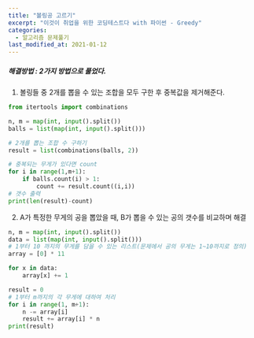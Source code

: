 ```yaml
---
title: "볼링공 고르기"
excerpt: "이것이 취업을 위한 코딩테스트다 with 파이썬 - Greedy"
categories:
  - 알고리즘 문제풀기
last_modified_at: 2021-01-12
---
```


##### 해결방법 : 2가지 방법으로 풀었다.

1. 볼링들 중 2개를 뽑을 수 있는 조합을 모두 구한 후 중복값을 제거해준다.

```python
from itertools import combinations

n, m = map(int, input().split())
balls = list(map(int, input().split()))

# 2개를 뽑는 조합 수 구하기
result = list(combinations(balls, 2))

# 중복되는 무게가 있다면 count
for i in range(1,m+1):
    if balls.count(i) > 1:
        count += result.count((i,i))
# 갯수 출력      
print(len(result)-count)
```



2. A가 특정한 무게의 공을 뽑았을 때, B가 뽑을 수 있는 공의 갯수를 비교하며 해결

```python
n, m = map(int, input().split())
data = list(map(int, input().split()))
# 1부터 10 까지의 무게를 담을 수 있는 리스트(문제에서 공의 무게는 1~10까지로 정의)
array = [0] * 11

for x in data:
    array[x] += 1

result = 0
# 1부터 m까지의 각 무게에 대하여 처리
for i in range(1, m+1):
    n -= array[i]
    result += array[i] * n
print(result)
```


